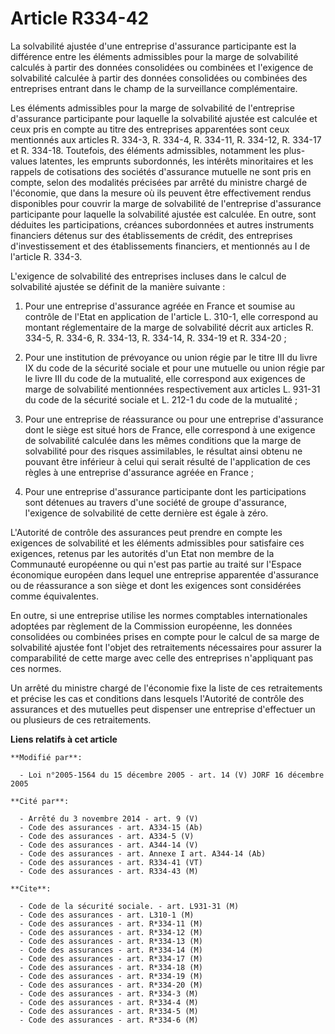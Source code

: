 # Article R334-42

La solvabilité ajustée d'une entreprise d'assurance participante est la différence entre les éléments admissibles pour la
marge de solvabilité calculés à partir des données consolidées ou combinées et l'exigence de solvabilité calculée à partir
des données consolidées ou combinées des entreprises entrant dans le champ de la surveillance complémentaire.

Les éléments admissibles pour la marge de solvabilité de l'entreprise d'assurance participante pour laquelle la solvabilité
ajustée est calculée et ceux pris en compte au titre des entreprises apparentées sont ceux mentionnés aux articles R. 334-3,
R. 334-4, R. 334-11, R. 334-12, R. 334-17 et R. 334-18. Toutefois, des éléments admissibles, notamment les plus-values
latentes, les emprunts subordonnés, les intérêts minoritaires et les rappels de cotisations des sociétés d'assurance mutuelle
ne sont pris en compte, selon des modalités précisées par arrêté du ministre chargé de l'économie, que dans la mesure où ils
peuvent être effectivement rendus disponibles pour couvrir la marge de solvabilité de l'entreprise d'assurance participante
pour laquelle la solvabilité ajustée est calculée. En outre, sont déduites les participations, créances subordonnées et
autres instruments financiers détenus sur des établissements de crédit, des entreprises d'investissement et des
établissements financiers, et mentionnés au I de l'article R. 334-3.

L'exigence de solvabilité des entreprises incluses dans le calcul de solvabilité ajustée se définit de la manière suivante :

1. Pour une entreprise d'assurance agréée en France et soumise au contrôle de l'Etat en application de l'article L. 310-1,
elle correspond au montant réglementaire de la marge de solvabilité décrit aux articles R. 334-5, R. 334-6, R. 334-13, R.
334-14, R. 334-19 et R. 334-20 ;

2. Pour une institution de prévoyance ou union régie par le titre III du livre IX du code de la sécurité sociale et pour une
mutuelle ou union régie par le livre III du code de la mutualité, elle correspond aux exigences de marge de solvabilité
mentionnées respectivement aux articles L. 931-31 du code de la sécurité sociale et L. 212-1 du code de la mutualité ;

3. Pour une entreprise de réassurance ou pour une entreprise d'assurance dont le siège est situé hors de France, elle
correspond à une exigence de solvabilité calculée dans les mêmes conditions que la marge de solvabilité pour des risques
assimilables, le résultat ainsi obtenu ne pouvant être inférieur à celui qui serait résulté de l'application de ces règles à
une entreprise d'assurance agréée en France ;

4. Pour une entreprise d'assurance participante dont les participations sont détenues au travers d'une société de groupe
d'assurance, l'exigence de solvabilité de cette dernière est égale à zéro.

L'Autorité de contrôle des assurances peut prendre en compte les exigences de solvabilité et les éléments admissibles pour
satisfaire ces exigences, retenus par les autorités d'un Etat non membre de la Communauté européenne ou qui n'est pas partie
au traité sur l'Espace économique européen dans lequel une entreprise apparentée d'assurance ou de réassurance a son siège et
dont les exigences sont considérées comme équivalentes.

En outre, si une entreprise utilise les normes comptables internationales adoptées par règlement de la Commission européenne,
les données consolidées ou combinées prises en compte pour le calcul de sa marge de solvabilité ajustée font l'objet des
retraitements nécessaires pour assurer la comparabilité de cette marge avec celle des entreprises n'appliquant pas ces
normes.

Un arrêté du ministre chargé de l'économie fixe la liste de ces retraitements et précise les cas et conditions dans lesquels
l'Autorité de contrôle des assurances et des mutuelles peut dispenser une entreprise d'effectuer un ou plusieurs de ces
retraitements.

**Liens relatifs à cet article**

	**Modifié par**:

	  - Loi n°2005-1564 du 15 décembre 2005 - art. 14 (V) JORF 16 décembre 2005

	**Cité par**:

	  - Arrêté du 3 novembre 2014 - art. 9 (V)
	  - Code des assurances - art. A334-15 (Ab)
	  - Code des assurances - art. A334-5 (V)
	  - Code des assurances - art. A344-14 (V)
	  - Code des assurances - art. Annexe I art. A344-14 (Ab)
	  - Code des assurances - art. R334-41 (VT)
	  - Code des assurances - art. R334-43 (M)

	**Cite**:

	  - Code de la sécurité sociale. - art. L931-31 (M)
	  - Code des assurances - art. L310-1 (M)
	  - Code des assurances - art. R*334-11 (M)
	  - Code des assurances - art. R*334-12 (M)
	  - Code des assurances - art. R*334-13 (M)
	  - Code des assurances - art. R*334-14 (M)
	  - Code des assurances - art. R*334-17 (M)
	  - Code des assurances - art. R*334-18 (M)
	  - Code des assurances - art. R*334-19 (M)
	  - Code des assurances - art. R*334-20 (M)
	  - Code des assurances - art. R*334-3 (M)
	  - Code des assurances - art. R*334-4 (M)
	  - Code des assurances - art. R*334-5 (M)
	  - Code des assurances - art. R*334-6 (M)
